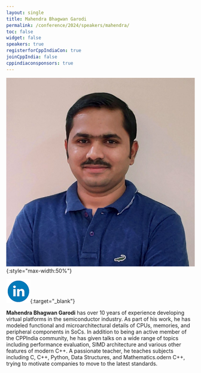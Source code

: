 ```yaml
---
layout: single
title: Mahendra Bhagwan Garodi
permalink: /conference/2024/speakers/mahendra/
toc: false
widget: false
speakers: true
registerforCppIndiaCon: true
joinCppIndia: false
cppindiaconsponsors: true
---
```


![Mahendra Bhagwan Garodi](/conference/2024/graphics/speakers/mahendra.jpg "Mahendra Bhagwan Garodi"){:style="max-width:50%"}

[![Mahendra Bhagwan Garodi](/assets/images/linkedin.png "Mahendra Bhagwan Garodi")](https://www.linkedin.com/in/garodimahendra){:target="_blank"}

**Mahendra Bhagwan Garodi** has over 10 years of experience developing virtual platforms in the semiconductor industry. As part of his work, he has modeled functional and microarchitectural details of CPUs, memories, and peripheral components in SoCs. In addition to being an active member of the CPPIndia community, he has given talks on a wide range of topics including performance evaluation, SIMD architecture and various other features of modern C++. A passionate teacher, he teaches subjects including C, C++, Python, Data Structures, and Mathematics.odern C++, trying to motivate companies to move to the latest standards.